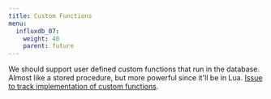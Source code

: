 ```yaml
---
title: Custom Functions
menu:
  influxdb_07:
    weight: 40
    parent: future
---
```


We should support user defined custom functions that run in the database. Almost like a stored procedure, but more powerful since it'll be in Lua. [Issue to track implementation of custom functions](https://github.com/influxdb/influxdb/issues/68).
